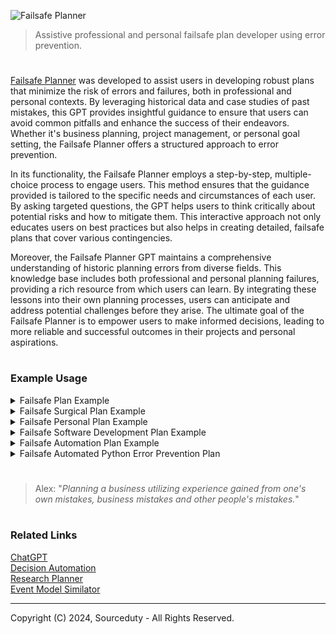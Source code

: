 ![Failsafe Planner](https://github.com/user-attachments/assets/da9636d9-3146-468b-81d8-013cc9fcbf40)

> Assistive professional and personal failsafe plan developer using error prevention.

#

[Failsafe Planner](https://chatgpt.com/g/g-QVyo2XUpR-failsafe-planner) was developed to assist users in developing robust plans that minimize the risk of errors and failures, both in professional and personal contexts. By leveraging historical data and case studies of past mistakes, this GPT provides insightful guidance to ensure that users can avoid common pitfalls and enhance the success of their endeavors. Whether it's business planning, project management, or personal goal setting, the Failsafe Planner offers a structured approach to error prevention.

In its functionality, the Failsafe Planner employs a step-by-step, multiple-choice process to engage users. This method ensures that the guidance provided is tailored to the specific needs and circumstances of each user. By asking targeted questions, the GPT helps users to think critically about potential risks and how to mitigate them. This interactive approach not only educates users on best practices but also helps in creating detailed, failsafe plans that cover various contingencies.

Moreover, the Failsafe Planner GPT maintains a comprehensive understanding of historic planning errors from diverse fields. This knowledge base includes both professional and personal planning failures, providing a rich resource from which users can learn. By integrating these lessons into their own planning processes, users can anticipate and address potential challenges before they arise. The ultimate goal of the Failsafe Planner is to empower users to make informed decisions, leading to more reliable and successful outcomes in their projects and personal aspirations.

#
### Example Usage

<details><summary>Failsafe Plan Example</summary>
<br>

#### Failsafe Plan Example

#### Objective:
Create a failsafe plan for launching a new product in a tech company to avoid common business planning errors.

#### Step 1: Define Clear Objectives
- **Primary Goal:** Successfully launch the new product by Q3 2024.
- **Secondary Goals:**
  - Achieve a 10% market share within the first year.
  - Gain positive reviews from at least 75% of early adopters.
  - Ensure the product has less than 1% defect rate.

#### Step 2: Identify Potential Risks and Historic Errors
1. **Insufficient Market Research**
   - **Historic Example:** Nokia's failure to adapt to smartphone trends due to poor market research.
   - **Mitigation Strategy:** Conduct comprehensive market research including competitor analysis, customer surveys, and trend analysis.

2. **Inadequate Product Testing**
   - **Historic Example:** Samsung Galaxy Note 7 battery explosions due to insufficient testing.
   - **Mitigation Strategy:** Implement rigorous multi-phase testing (alpha, beta, and stress tests) to identify and fix defects before launch.

3. **Poor Project Management**
   - **Historic Example:** Boeing 737 MAX delays and issues due to project management failures.
   - **Mitigation Strategy:** Adopt Agile project management techniques with regular sprints, reviews, and clear milestones.

4. **Ineffective Marketing Strategy**
   - **Historic Example:** New Coke’s failed marketing campaign which alienated its core consumers.
   - **Mitigation Strategy:** Develop a well-researched marketing plan with a focus on target demographics, value propositions, and phased marketing efforts.

5. **Supply Chain Disruptions**
   - **Historic Example:** COVID-19 pandemic causing global supply chain breakdowns.
   - **Mitigation Strategy:** Establish multiple suppliers, maintain a buffer inventory, and have contingency plans for supply chain disruptions.

#### Step 3: Develop a Detailed Action Plan
1. **Market Research**
   - Conduct surveys and focus groups.
   - Analyze competitors’ strengths and weaknesses.
   - Use analytics tools to predict market trends.

2. **Product Development and Testing**
   - Develop prototypes and conduct internal testing.
   - Perform beta testing with a select group of customers.
   - Implement feedback and conduct final stress tests.

3. **Project Management**
   - Set up an Agile project management framework.
   - Define clear milestones and deliverables.
   - Hold regular sprint reviews and adjust plans as necessary.

4. **Marketing and Promotion**
   - Create a comprehensive marketing plan targeting specific customer segments.
   - Develop promotional materials and plan a phased release.
   - Engage with influencers and early adopters for product endorsements.

5. **Supply Chain Management**
   - Identify and establish relationships with multiple suppliers.
   - Maintain a safety stock of critical components.
   - Develop contingency plans for potential supply chain issues.

#### Step 4: Monitor and Review
- **Regular Reviews:** Schedule bi-weekly project review meetings to assess progress and address issues.
- **Feedback Mechanism:** Set up a feedback loop with customers and stakeholders to identify and resolve issues promptly.
- **Risk Assessment:** Continuously monitor for new risks and update the failsafe plan accordingly.

#### Step 5: Post-Launch Evaluation
- **Performance Analysis:** Assess the product’s performance against initial goals (market share, customer satisfaction, defect rates).
- **Lessons Learned:** Conduct a post-mortem analysis to understand what worked and what didn’t.
- **Continuous Improvement:** Use insights from the evaluation to improve future product launches and refine the failsafe plan.

#### Conclusion
By learning from historic business planning errors and implementing these strategies, the tech company can significantly reduce the risk of failure and increase the chances of a successful product launch.

<br>
</details>

<details><summary>Failsafe Surgical Plan Example</summary>
<br>

#### Failsafe Surgical Plan Example

**Objective:**
To create a comprehensive and failsafe surgical plan to ensure patient safety, successful surgery outcomes, and minimize the risk of errors.

---

#### Pre-Operative Phase

1. **Patient Assessment:**
   - Detailed medical history review.
   - Comprehensive physical examination.
   - Necessary diagnostic tests (e.g., blood work, imaging).
   - Allergies and current medications check.

2. **Surgical Team Briefing:**
   - Confirm roles and responsibilities of each team member.
   - Review patient's case and surgical procedure.
   - Discuss potential complications and contingency plans.
   - Ensure all team members are aware of the surgical checklist.

3. **Informed Consent:**
   - Discuss the procedure, risks, benefits, and alternatives with the patient.
   - Ensure the patient fully understands and signs the consent form.

4. **Equipment and Supplies Check:**
   - Verify availability and functionality of all necessary surgical instruments and equipment.
   - Prepare sterile packs and ensure sterility.

5. **Pre-Operative Patient Preparation:**
   - Confirm patient identity and surgical site.
   - Mark the surgical site.
   - Administer pre-operative medications as needed.
   - Ensure patient fasting protocols are followed.

---

#### Intra-Operative Phase

1. **Time-Out Procedure:**
   - Conduct a final verification of patient identity, surgical site, and procedure.
   - Confirm the availability of necessary equipment and instruments.
   - Ensure all team members are present and attentive.

2. **Anesthesia Monitoring:**
   - Continuously monitor the patient's vital signs and anesthesia levels.
   - Have emergency drugs and equipment readily available.

3. **Surgical Procedure:**
   - Follow the standardized surgical protocol.
   - Maintain a sterile environment throughout the surgery.
   - Communicate effectively with the team regarding each step and any changes.

4. **Complication Management:**
   - Be prepared for potential complications (e.g., bleeding, infection).
   - Have a contingency plan and necessary supplies for emergency situations.

---

#### Post-Operative Phase

1. **Immediate Post-Operative Care:**
   - Transfer the patient to the recovery area.
   - Monitor vital signs and recovery from anesthesia.
   - Manage pain and other post-operative symptoms.

2. **Post-Operative Instructions:**
   - Provide the patient and family with detailed post-operative care instructions.
   - Schedule follow-up appointments.
   - Educate on signs of complications and when to seek medical attention.

3. **Documentation:**
   - Complete and review all surgical records and documentation.
   - Record any intra-operative events and complications.
   - Update the patient's medical records.

4. **Team Debrief:**
   - Conduct a debriefing session with the surgical team to discuss the procedure and any issues encountered.
   - Identify areas for improvement and update protocols as necessary.

---

### Quality Assurance and Continuous Improvement

1. **Regular Training and Drills:**
   - Conduct regular training sessions for the surgical team.
   - Perform drills for emergency scenarios.

2. **Feedback Loop:**
   - Establish a system for collecting feedback from patients and staff.
   - Use feedback to improve procedures and protocols.

3. **Audit and Review:**
   - Regularly audit surgical outcomes and adherence to protocols.
   - Review and update the surgical plan based on audit findings.

4. **Technology and Innovation:**
   - Stay updated with the latest advancements in surgical techniques and equipment.
   - Implement new technologies that enhance patient safety and surgical outcomes.

---

This failsafe surgical plan aims to minimize errors, ensure patient safety, and improve surgical outcomes through meticulous planning, thorough communication, and continuous improvement.

<br>
</details>

<details><summary>Failsafe Personal Plan Example</summary>
<br>

Example Failsafe Personal Plan

1. Goal Setting

   a. Clearly define short-term and long-term goals.

   b. Ensure goals are SMART (Specific, Measurable, Achievable, Relevant, Time-bound).

2. Financial Planning

   a. Create a detailed budget including income, expenses, savings, and investments.

   b. Set up an emergency fund covering at least 6 months of living expenses.

   c. Regularly review and adjust the budget as needed.

3. Health and Well-being

   a. Schedule regular medical check-ups and follow a healthy lifestyle.

   b. Incorporate regular physical activity into the daily routine.

   c. Prioritize mental health by managing stress through hobbies, meditation, or therapy.

4. Professional Development

   a. Set clear career objectives and milestones.

   b. Identify necessary skills and pursue relevant training or education.

   c. Network with professionals in the field to seek mentorship and opportunities.

5. Time Management

   a. Use a calendar or planner to schedule daily activities and tasks.

   b. Prioritize tasks based on urgency and importance.

   c. Allocate time for relaxation and recreation to avoid burnout.

6. Relationship Building

   a. Maintain regular communication with family and friends.

   b. Resolve conflicts promptly and amicably.

   c. Invest time in nurturing meaningful relationships.

7. Contingency Planning

   a. Identify potential risks (financial, health, career, etc.) and develop mitigation strategies.

   b. Create a list of emergency contacts and resources.

   c. Review and update the contingency plan regularly.

8. Continuous Improvement

   a. Reflect on personal progress and setbacks periodically.

   b. Seek feedback from trusted individuals to identify areas for improvement.

   c. Stay informed about new methods and strategies for personal growth.

9. Documentation and Record Keeping

   a. Maintain a record of important documents (financial, medical, legal).

   b. Store documents securely and ensure easy access when needed.

   c. Regularly update and review documents to keep them current.

10. Review and Adapt

    a. Schedule regular reviews of the personal plan (monthly, quarterly, annually).

    b. Adjust goals and strategies based on changes in circumstances or priorities.

    c. Celebrate achievements and set new objectives to stay motivated.

By following this structured plan, you can ensure a comprehensive approach to personal development and minimize the risk of failures or setbacks.

<br>
</details>

<details><summary>Failsafe Software Development Plan Example</summary>
<br>

#### Failsafe Software Development Plan

Project Initialization

Begin by defining the project scope and objectives, ensuring all stakeholders have a clear understanding of the project's purpose. Identify all key stakeholders and document their requirements. Create a detailed project timeline with specific milestones to track progress and ensure timely delivery.

Requirements Gathering

Conduct thorough interviews and surveys with stakeholders to gather comprehensive requirements. Document both functional and non-functional requirements meticulously. Prioritize these requirements based on stakeholder input and overall project goals, ensuring that critical features are addressed first.

Feasibility Analysis

Perform a technical feasibility study to assess the suitability of the chosen technology stack, considering factors such as scalability, maintainability, and performance. Conduct a financial feasibility analysis to ensure the project remains within budget. Evaluate potential project risks and develop mitigation strategies to address them proactively.

Planning and Design

Create a detailed project plan outlining specific tasks, resources, and timelines. Develop comprehensive system architecture and design documents that serve as blueprints for development. Conduct design reviews with stakeholders to obtain their approval and ensure alignment with project objectives.

Development Phase

Establish a robust version control system and development environment to facilitate smooth collaboration among team members. Follow agile development practices, implementing iterative sprints to deliver incremental value. Implement rigorous code reviews and automated testing processes to maintain high code quality.

Quality Assurance

Develop a comprehensive testing plan that covers unit, integration, system, and acceptance testing. Conduct regular code reviews and perform static code analysis to identify potential issues early. Engage real users in usability testing to ensure the software meets user needs and expectations.

Risk Management

Identify potential risks that could impact the project and assess their severity. Develop contingency plans for each identified risk to ensure the project can continue smoothly in case issues arise. Regularly review and update the risk management plans to address new risks as they emerge.

Documentation

Maintain detailed and up-to-date documentation of the codebase, system architecture, and user guides. Ensure that all documentation is easily accessible to team members and stakeholders. Create comprehensive training materials to facilitate smooth onboarding and usage for end-users.

Deployment

Develop a deployment strategy that includes detailed roll-back procedures to handle potential issues during deployment. Conduct thorough pre-deployment testing in a staging environment to ensure the software functions as expected. Execute the deployment plan meticulously and monitor the system for any post-deployment issues.

Maintenance and Support

Establish a support plan with clearly defined Service Level Agreements (SLAs) to address user issues promptly. Monitor system performance continuously and address any issues that arise swiftly. Schedule regular maintenance updates and patches to keep the software secure and up-to-date.

Post-Implementation Review

Conduct a comprehensive post-implementation review to evaluate the project's success and identify areas for improvement. Gather feedback from stakeholders and end-users to understand their satisfaction with the final product. Document lessons learned and best practices to inform future projects.

Continuous Improvement

Implement a process for ongoing improvement based on feedback received during the post-implementation review. Stay updated with the latest technology trends and industry best practices to ensure the software remains relevant and competitive. Foster a culture of continuous learning and adaptation within the team to drive ongoing innovation and improvement.

<br>
</details>

<details><summary>Failsafe Automation Plan Example</summary>
<br>

#### Failsafe Automation Plan Example

The primary objective of this plan is to automate the assembly line to enhance efficiency and reduce manual errors. This plan encompasses the automation of the assembly line for product X, including the integration of machinery, software, and employee training. A thorough risk assessment has identified potential risks such as machine malfunctions, software bugs, power outages, employee resistance or misuse, and data loss.

To mitigate these risks, several preventative measures will be implemented. Regular maintenance schedules and the use of high-quality, reliable machinery with redundant critical components will address machine malfunctions. Rigorous testing before deployment, continuous monitoring, and updates, along with backup systems, will handle software bugs. Power outages will be mitigated with Uninterruptible Power Supply (UPS) systems and backup generators. Comprehensive training programs, clear user manuals, guidelines, and regular refresher courses will reduce employee resistance and misuse. Data loss will be prevented through daily backups, secure cloud storage solutions, and a disaster recovery plan.

The implementation of the automation plan will occur in three phases. The initial setup phase involves installing and configuring machinery, integrating software systems, and conducting initial testing. The pilot run phase will operate the system in a controlled environment to identify and resolve issues while collecting feedback. The full deployment phase includes training all relevant employees, rolling out the system across the assembly line, and continuous monitoring and adjustments as necessary.

Monitoring and evaluation will be conducted through continuous monitoring of machinery and software performance, regular feedback sessions with employees, and monthly review meetings to assess system effectiveness. Adjustments will be made based on performance data and feedback. In case of system failure, the contingency plan includes an immediate switch to manual operation, use of backup systems and data, and urgent technical support for repairs. Regular reviews and updates of failsafe measures will be conducted to ensure preparedness.

Comprehensive documentation and reporting will be maintained, including detailed logs of all maintenance and updates, documentation of training sessions, and employee feedback. Regular reports on system performance and incidents will be prepared. The plan encourages continuous improvement by regularly reviewing and enhancing the automation plan, staying updated with the latest technologies and best practices, and fostering a culture of continuous improvement among employees.

Finally, the plan requires approval and sign-off from senior management. All stakeholders will be informed and on board before official sign-off and implementation.

<br>
</details>

<details><summary>Failsafe Automated Python Error Prevention Plan</summary>
<br>

This is an example of an automated Python failsafe plan, designed to prevent errors in a data processing script. The plan includes error handling, logging, and validation steps to ensure robust and reliable execution.

```
import logging
from datetime import datetime
import os

# Step 1: Setup logging
log_filename = datetime.now().strftime('log_%Y_%m_%d_%H_%M_%S.log')
logging.basicConfig(filename=log_filename, level=logging.INFO,
                    format='%(asctime)s:%(levelname)s:%(message)s')

def log_and_raise(exception, message):
    logging.error(message)
    raise exception(message)

# Step 2: Validate Input Data
def validate_data(data):
    if not isinstance(data, list):
        log_and_raise(TypeError, "Input data should be a list")
    if not all(isinstance(i, (int, float)) for i in data):
        log_and_raise(ValueError, "All items in the input data should be integers or floats")

# Step 3: Process Data
def process_data(data):
    validate_data(data)
    try:
        # Example processing: calculate the square of each number
        result = [x**2 for x in data]
        logging.info("Data processed successfully")
        return result
    except Exception as e:
        log_and_raise(RuntimeError, f"Error during data processing: {e}")

# Step 4: Save Results to File
def save_results(results, filename):
    try:
        with open(filename, 'w') as file:
            for item in results:
                file.write(f"{item}\n")
        logging.info("Results saved successfully")
    except Exception as e:
        log_and_raise(IOError, f"Error saving results to file: {e}")

# Step 5: Main Function to Execute the Workflow
def main(data, output_filename):
    logging.info("Starting data processing workflow")
    try:
        results = process_data(data)
        save_results(results, output_filename)
        logging.info("Workflow completed successfully")
    except Exception as e:
        logging.error(f"Workflow failed: {e}")

if __name__ == "__main__":
    # Example usage
    sample_data = [1, 2, 3, 4, 5]
    output_file = "results.txt"
    main(sample_data, output_file)
```

#
### Notes

<details><summary>Automated Python Failsafe Workflow Concept</summary>
<br>

#### Introduction

In today's fast-paced data-driven world, ensuring the reliability and robustness of automated processes is crucial. We propose an advanced Python-based failsafe plan that enhances the reliability and error-handling capabilities of data processing workflows. This solution is designed to catch and log errors early, maintain detailed records of error occurrences, and ensure seamless execution from start to finish.

#### Key Features

1. **Comprehensive Logging**: Our plan incorporates an extensive logging system that captures every step of the workflow. By using the `log_and_raise` function, errors are logged immediately and exceptions are raised, ensuring no error goes unnoticed. This system not only records errors but also logs successful operations, providing a complete audit trail for the entire process.

2. **Input Validation**: To prevent downstream errors, the plan includes a robust input validation step. The `validate_data` function ensures that all input data is in the correct format before any processing occurs. This preemptive measure stops invalid data from causing issues later in the workflow, saving time and reducing the risk of failure.

3. **Error Experience and History Logging**: A unique feature of our failsafe plan is the inclusion of an error history log. The `log_error_history` function maintains a separate log file that records all errors encountered during the workflow. This historical record is invaluable for identifying recurring issues and refining the process to prevent future errors. By learning from past mistakes, the system continuously improves its reliability.

#### Benefits

Implementing this Python failsafe workflow offers numerous benefits:

- **Enhanced Reliability**: By ensuring that errors are caught early and logged thoroughly, the plan significantly enhances the reliability of data processing tasks.
- **Improved Efficiency**: Preemptive input validation and comprehensive error handling reduce downtime and streamline operations.
- **Continuous Improvement**: The error history log provides insights that help in refining the process, leading to continuous improvement and reduced error rates over time.
- **Complete Transparency**: Detailed logging provides a clear audit trail, making it easy to track the workflow's performance and diagnose any issues.

#### Conclusion

An automated Python failsafe plan is a robust solution for ensuring the reliability and efficiency of data processing workflows. By combining comprehensive logging, stringent input validation, and detailed error tracking, it provides a failsafe mechanism that can handle unexpected issues gracefully and continuously improve over time. This innovative approach is essential for any organization looking to enhance the robustness of their automated processes.

<br>
</details>

#### Explanation:

1. **Setup Logging**: Logging is configured to record messages in a log file with a timestamp. The `log_and_raise` function logs an error message and raises an exception to ensure errors are properly handled and recorded.

2. **Validate Input Data**: The `validate_data` function checks if the input data is a list of numbers. If the validation fails, it logs the error and raises an appropriate exception.

3. **Process Data**: The `process_data` function validates the data and processes it (in this case, squaring each number). Any errors during processing are logged and an exception is raised.

4. **Save Results to File**: The `save_results` function writes the processed data to a file. Errors during file operations are logged and an exception is raised.

5. **Main Function**: The `main` function orchestrates the workflow, from data processing to saving results, with logging at each step to track progress and errors.

This failsafe plan ensures that errors are caught early, logged for review, and that the script can handle unexpected issues gracefully.

<br>
</details>

#

> Alex: "*Planning a business utilizing experience gained from one's own mistakes, business mistakes and other people's mistakes.*"

#
### Related Links

[ChatGPT](https://github.com/sourceduty/ChatGPT)
<br>
[Decision Automation](https://github.com/sourceduty/Decision_Automation)
<br>
[Research Planner](https://github.com/sourceduty/Research_Planner)
<br>
[Event Model Similator](https://github.com/sourceduty/Event_Model_Simulator)

***
Copyright (C) 2024, Sourceduty - All Rights Reserved.
